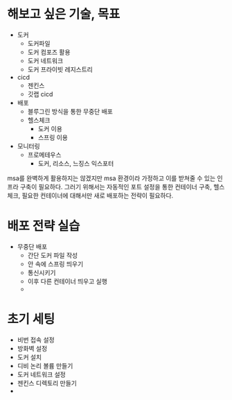 # 해보고 싶은 기술, 목표
- 도커
	- 도커파일
	- 도커 컴포즈 활용
	- 도커 네트워크
	- 도커 프라이빗 레지스트리
- cicd
    - 젠킨스
    - 깃랩 cicd
- 배포
    - 블루그린 방식을 통한 무중단 배포
    - 헬스체크
        - 도커 이용
        - 스프링 이용
- 모니터링
	- 프로메테우스
		- 도커, 리소스, 느징스 익스포터

msa를 완벽하게 활용하지는 않겠지만 msa 환경이라 가정하고 이를 받쳐줄 수 있는 인프라 구축이 필요하다. 
그러기 위해서는 자동적인 포트 설정을 통한 컨테이너 구축, 헬스체크, 필요한 컨테이너에 대해서만 새로 배포하는 전략이 필요하다.

# 배포 전략 실습

- 무중단 배포
    - 간단 도커 파일 작성
    - 안 속에 스프링 띄우기
    - 통신시키기
    - 이후 다른 컨테이너 띄우고 실행
    - 

# 초기 세팅

- 비번 접속 설정
- 방화벽 설정
- 도커 설치
- 디비 논리 볼륨 만들기
- 도커 네트워크 설정
- 젠킨스 디렉토리 만들기
-